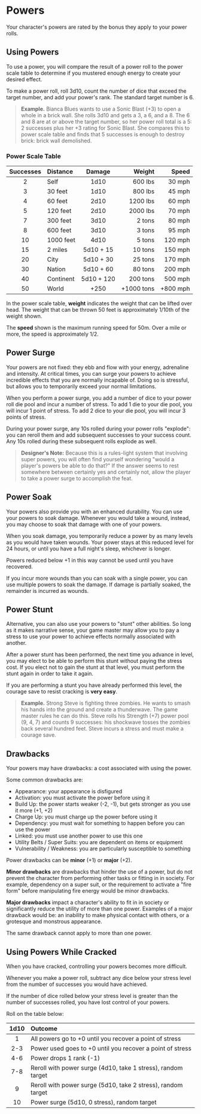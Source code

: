 # Powers

Your character's powers are rated by the bonus they apply to your power rolls.

## Using Powers 
To use a power, you will compare the result of a power roll to the power scale table to determine if you mustered enough energy to create your desired effect.

To make a power roll, roll 3d10, count the number of dice that exceed the target number, and add your power's rank. The standard target number is 6.

> **Example.** Bianca Blues wants to use a Sonic Blast (+3) to open a whole in a brick wall. She rolls 3d10 and gets a 3, a 6, and a 8. The 6 and 8 are at or above the target number, so her power roll total is a 5: 2 successes plus her +3 rating for Sonic Blast. She compares this to power scale table and finds that 5 successes is enough to destroy brick: brick wall demolished. 

### Power Scale Table

Successes|Distance|Damage|Weight|Speed|
| :-: | :- | :-: | -: | -: |
2|Self|1d10|600 lbs|30 mph|
3|30 feet|1d10|800 lbs|45 mph|
4|60 feet|2d10|1200 lbs|60 mph|
5|120 feet|2d10|2000 lbs|70 mph|
7|300 feet|3d10|2 tons|80 mph|
8|600 feet|3d10|3 tons|95 mph|
10|1000 feet|4d10|5 tons|120 mph|
15|2 miles|5d10 + 15|10 tons|150 mph|
20|City|5d10 + 30|25 tons|170 mph|
30|Nation|5d10 + 60|80 tons|200 mph|
40|Continent|5d10 + 120|200 tons|500 mph|
50|World| +250 | +1000 tons| +800 mph|

In the power scale table, **weight** indicates the weight that can be lifted over head. The weight that can be thrown 50 feet is approximately 1/10th of the weight shown.

The **speed** shown is the maximum running speed for 50m. Over a mile or more, the speed is approximately 1/2. 

## Power Surge
Your powers are not fixed: they ebb and flow with your energy, adrenaline and intensity. At critical times, you can surge your powers to achieve incredible effects that you are normally incapable of. Doing so is stressful, but allows you to temporarily exceed your normal limitations.

When you perform a power surge, you add a number of dice to your power roll die pool and incur a number of stress. To add 1 die to your die pool, you will incur 1 point of stress. To add 2 dice to your die pool, you will incur 3 points of stress. 

During your power surge, any 10s rolled during your power rolls "explode": you can reroll them and add subsequent successes to your success count. Any 10s rolled during these subsequent rolls explode as well.

> **Designer's Note:** Because this is a rules-light system that involving super powers, you will often find yourself wondering "would a player's powers be able to do that?" If the answer seems to rest somewhere between certainly yes and certainly not, allow the player to take a power surge to accomplish the feat.

## Power Soak
Your powers also provide you with an enhanced durability. You can use your powers to soak damage. Whenever you would take a wound, instead, you may choose to soak that damage with one of your powers.

When you soak damage, you temporarily reduce a power by as many levels as you would have taken wounds. Your power stays at this reduced level for 24 hours, or until you have a full night's sleep, whichever is longer.

Powers reduced below +1 in this way cannot be used until you have recovered.

If you incur more wounds than you can soak with a single power, you can use multiple powers to soak the damage. If damage is partially soaked, the remainder is incurred as wounds.

## Power Stunt
Alternative, you can also use your powers to "stunt" other abilities. So long as it makes narrative sense, your game master may allow you to pay a stress to use your power to achieve effects normally associated with another.

After a power stunt has been performed, the next time you advance in level, you may elect to be able to perform this stunt without paying the stress cost. If you elect not to gain the stunt at that level, you must perform the stunt again in order to take it again.

If you are performing a stunt you have already performed this level, the courage save to resist cracking is **very easy**.

> **Example.** Strong Steve is fighting three zombies. He wants to smash his hands into the ground and create a thunderwave. The game master rules he can do this. Steve rolls his Strength (+7) power pool (9, 4, 7) and counts 9 successes: his shockwave tosses the zombies back several hundred feet. Steve incurs a stress and must make a courage save.

## Drawbacks
Your powers may have drawbacks: a cost associated with using the power.

Some common drawbacks are:
- Appearance: your appearance is disfigured
- Activation: you must activate the power before using it
- Build Up: the power starts weaker (-2, -1), but gets stronger as you use it more (+1, +2)
- Charge Up: you must charge up the power before using it
- Dependency: you must wait for something to happen before you can use the power
- Linked: you must use another power to use this one
- Utility Belts / Super Suits: you are dependent on items or equipment
- Vulnerability / Weakness: you are particularly susceptible to something

Power drawbacks can be **minor** (+1) or **major** (+2).

**Minor drawbacks** are drawbacks that hinder the use of a power, but do not prevent the character from performing other tasks or fitting in in society. For example, dependency on a super suit, or the requirement to activate a "fire form" before manipulating fire energy would be minor drawbacks.

**Major drawbacks** impact a character's ability to fit in in society or significantly reduce the utility of more than one power. Examples of a major drawback would be: an inability to make physical contact with others, or a grotesque and monstrous appearance.

The same drawback cannot apply to more than one power.

## Using Powers While Cracked
When you have cracked, controlling your powers becomes more difficult.

Whenever you make a power roll, subtract any dice below your stress level from the number of successes you would have achieved.

If the number of dice rolled below your stress level is greater than the number of successes rolled, you have lost control of your powers.

Roll on the table below:

| 1d10 | Outcome |
| :-: | :- |
| 1 | All powers go to +0 until you recover a point of stress
| 2-3 | Power used goes to +0 until you recover a point of stress | 
| 4-6 | Power drops 1 rank (-1)
| 7-8 | Reroll with power surge (4d10, take 1 stress), random target
| 9 | Reroll with power surge (5d10, take 2 stress), random target
| 10 | Power surge (5d10, 0 stress), random target
